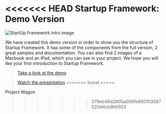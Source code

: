 <<<<<<< HEAD
Startup Framework: Demo Version
============

<img src="https://raw.github.com/designmodo/startup-demo/master/index.jpg" title="StartUp Framework intro image" />

We have created this demo version in order to show you the structure of Startup Framework. It has some of the components from the full version, 2 great samples and documentation. You can also find 2 images of a Macbook and an iPad, which you can use in your project. We hope you will like your first introduction to Startup Framework.

> [Take a look at the demo](http://designmodo.github.io/startup-demo)

> [Watch the presentation](http://designmodo.com/startup)
=======
boost
=====

Project Wagon
>>>>>>> 379eb46d2805a009fe900103087020d4cb9bb503

